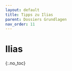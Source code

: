 ```yaml
---
layout: default
title: Tipps zu Ilias
parent: Dossiers Grundlagen
nav_order: 11
---
```


# Ilias
{:.no_toc}
